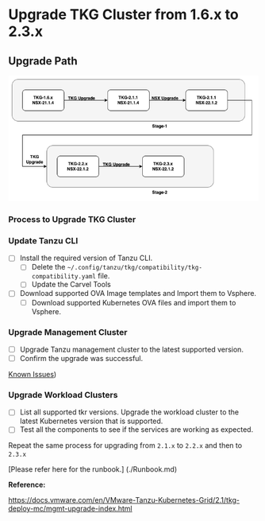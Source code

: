 # Upgrade TKG Cluster from 1.6.x to 2.3.x

## Upgrade Path

![workflow](./Images/Workflow.drawio.png)

### Process to Upgrade TKG Cluster

### Update Tanzu CLI

- [ ] Install the required version of Tanzu CLI.
  - [ ] Delete the `~/.config/tanzu/tkg/compatibility/tkg-compatibility.yaml` file.
  - [ ] Update the Carvel Tools
- [ ] Download supported OVA Image templates and Import them to Vsphere.
  - [ ] Download supported Kubernetes OVA files and import them to Vsphere.

### Upgrade Management Cluster

- [ ] Upgrade Tanzu management cluster to the latest supported version.
- [ ] Confirm the upgrade was successful.

[Known Issues](https://docs.vmware.com/en/VMware-Tanzu-Kubernetes-Grid/2.1/tkg-deploy-mc/mgmt-release-notes.html#known-issues-upgrade))

### Upgrade Workload Clusters

- [ ] List all supported tkr versions.
Upgrade the workload cluster to the latest Kubernetes version that is supported.
- [ ] Test all the components to see if the services are working as expected.

Repeat the same process for upgrading from `2.1.x` to `2.2.x` and then to `2.3.x`

[Please refer here for the runbook.] (./Runbook.md)

**Reference:**

<https://docs.vmware.com/en/VMware-Tanzu-Kubernetes-Grid/2.1/tkg-deploy-mc/mgmt-upgrade-index.html>
